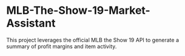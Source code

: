 # MLB-The-Show-19-Market-Assistant
This project leverages the official MLB the Show 19 API to generate a summary of profit margins and item activity.
